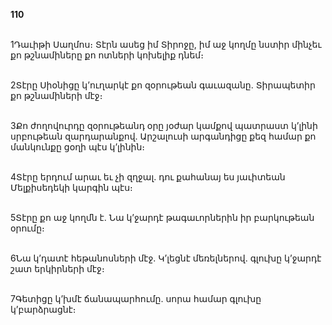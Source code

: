 **110**

\
1Դաւիթի Սաղմոս։ Տէրն ասեց իմ Տիրոջը, իմ աջ կողմը նստիր մինչեւ քո թշնամիները քո ոտների կոխելիք դնեմ։

\
2Տէրը Սիօնիցը կ’ուղարկէ քո զօրութեան գաւազանը. Տիրապետիր քո թշնամիների մէջ։

\
3Քո ժողովուրդը զօրութեանդ օրը յօժար կամքով պատրաստ կ’լինի սրբութեան զարդարանքով. Արշալուսի արգանդիցը քեզ համար քո մանկունքը ցօղի պէս կ’լինին։

\
4Տէրը երդում արաւ եւ չի զղջալ. դու քահանայ ես յաւիտեան Մելքիսեդեկի կարգին պէս։

\
5Տէրը քո աջ կողմն է. Նա կ’ջարդէ թագաւորներին իր բարկութեան օրումը։

\
6Նա կ’դատէ հեթանոսների մէջ. Կ’լեցնէ մեռելներով. գլուխը կ’ջարդէ շատ երկիրների մէջ։

\
7Գետիցը կ’խմէ ճանապարհումը. սորա համար գլուխը կ’բարձրացնէ։
